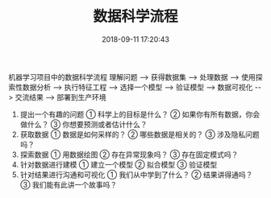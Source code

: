 ﻿---
title: 数据科学流程
date: 2018-09-11 17:20:43
tags:
---
机器学习项目中的数据科学流程
理解问题 --> 获得数据集 --> 处理数据 --> 使用探索性数据分析 --> 执行特征工程
--> 选择一个模型 --> 验证模型 --> 数据可视化 --> 交流结果 --> 部署到生产环境
1. 提出一个有趣的问题
       ① 科学上的目标是什么？
       ② 如果你有所有数据，你会做什么？
       ③ 你想要预测或者估计什么？
2. 获取数据
       ① 数据是如何采样的？
       ② 哪些数据是相关的？
       ③ 涉及隐私问题吗？
3. 探索数据
       ① 用数据绘图
       ② 存在异常现象吗？
       ③ 存在固定模式吗？
4. 针对数据进行建模
       ① 建立一个模型
       ② 拟合模型
       ③ 验证模型
5. 针对结果进行沟通和可视化
       ① 我们从中学到了什么？
       ② 结果讲得通吗？
       ③ 我们能有此讲一个故事吗？
